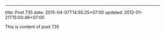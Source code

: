 ---
title: Post 735
date: 2015-04-07T14:55:25+07:00
updated: 2012-01-21T15:00:46+07:00

This is content of post 735